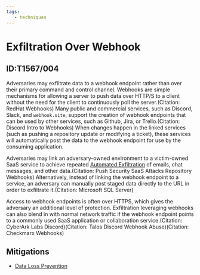 ```yaml
---
tags:
   - techniques
---
```

# Exfiltration Over Webhook
## ID:T1567/004
Adversaries may exfiltrate data to a webhook endpoint rather than over their primary command and control channel. Webhooks are simple mechanisms for allowing a server to push data over HTTP/S to a client without the need for the client to continuously poll the server.(Citation: RedHat Webhooks) Many public and commercial services, such as Discord, Slack, and `webhook.site`, support the creation of webhook endpoints that can be used by other services, such as Github, Jira, or Trello.(Citation: Discord Intro to Webhooks) When changes happen in the linked services (such as pushing a repository update or modifying a ticket), these services will automatically post the data to the webhook endpoint for use by the consuming application. 

Adversaries may link an adversary-owned environment to a victim-owned SaaS service to achieve repeated [Automated Exfiltration](/mitre/techniques/T1020) of emails, chat messages, and other data.(Citation: Push Security SaaS Attacks Repository Webhooks) Alternatively, instead of linking the webhook endpoint to a service, an adversary can manually post staged data directly to the URL in order to exfiltrate it.(Citation: Microsoft SQL Server)

Access to webhook endpoints is often over HTTPS, which gives the adversary an additional level of protection. Exfiltration leveraging webhooks can also blend in with normal network traffic if the webhook endpoint points to a commonly used SaaS application or collaboration service.(Citation: CyberArk Labs Discord)(Citation: Talos Discord Webhook Abuse)(Citation: Checkmarx Webhooks)
## Mitigations
* [Data Loss Prevention](/mitre/mitigations/M1057)
